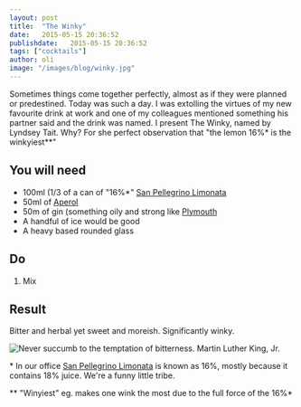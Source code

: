 ```yaml
---
layout: post
title:  "The Winky"
date:   2015-05-15 20:36:52
publishdate:   2015-05-15 20:36:52
tags: ["cocktails"]
author: oli
image: "/images/blog/winky.jpg"
---
```


Sometimes things come together perfectly, almost as if they were planned or predestined.  Today was such a day.  I was extolling the virtues of my new favourite drink at work and one of my colleagues mentioned something his partner said and the drink was named.  I present The Winky, named by Lyndsey Tait.  Why? For she perfect observation that "the lemon 16%* is the winkyiest**"


## You will need

* 100ml (1/3 of a can of "16%*" [San Pellegrino Limonata](http://amzn.to/1QPTF3z)
* 50ml of [Aperol](http://amzn.to/1IG1bLI)
* 50m of gin (something oily and strong like [Plymouth](http://amzn.to/1QPUs4I)
* A handful of ice would be good
* A heavy based rounded glass


## Do

1. Mix


## Result

Bitter and herbal yet sweet and moreish.  Significantly winky.

![Never succumb to the temptation of bitterness. Martin Luther King, Jr.](/images/blog/winky.jpg)


\* In our office [San Pellegrino Limonata](http://amzn.to/1QPTF3z) is known as 16%, mostly because it contains 18% juice.  We're a funny little tribe.

\*\* "Winyiest" eg. makes one wink the most due to the full force of the 16%* 


